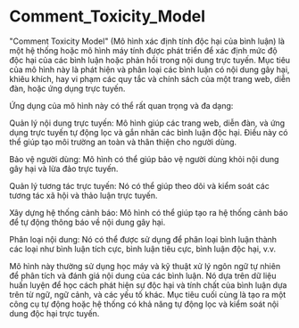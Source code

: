 # Comment_Toxicity_Model
"Comment Toxicity Model" (Mô hình xác định tính độc hại của bình luận) là một hệ thống hoặc mô hình máy tính được phát triển để xác định mức độ độc hại của các bình luận hoặc phản hồi trong nội dung trực tuyến. Mục tiêu của mô hình này là phát hiện và phân loại các bình luận có nội dung gây hại, khiêu khích, hay vi phạm các quy tắc và chính sách của một trang web, diễn đàn, hoặc ứng dụng trực tuyến.

Ứng dụng của mô hình này có thể rất quan trọng và đa dạng:

Quản lý nội dung trực tuyến: Mô hình giúp các trang web, diễn đàn, và ứng dụng trực tuyến tự động lọc và gắn nhãn các bình luận độc hại. Điều này có thể giúp tạo môi trường an toàn và thân thiện cho người dùng.

Bảo vệ người dùng: Mô hình có thể giúp bảo vệ người dùng khỏi nội dung gây hại và lừa đảo trực tuyến.

Quản lý tương tác trực tuyến: Nó có thể giúp theo dõi và kiểm soát các tương tác xã hội và thảo luận trực tuyến.

Xây dựng hệ thống cảnh báo: Mô hình có thể giúp tạo ra hệ thống cảnh báo để tự động thông báo về nội dung gây hại.

Phân loại nội dung: Nó có thể được sử dụng để phân loại bình luận thành các loại như bình luận tích cực, bình luận tiêu cực, bình luận độc hại, v.v.

Mô hình này thường sử dụng học máy và kỹ thuật xử lý ngôn ngữ tự nhiên để phân tích và đánh giá nội dung của các bình luận. Nó dựa trên dữ liệu huấn luyện để học cách phát hiện sự độc hại và tính chất của bình luận dựa trên từ ngữ, ngữ cảnh, và các yếu tố khác. Mục tiêu cuối cùng là tạo ra một công cụ tự động hoặc hệ thống có khả năng tự động lọc và kiểm soát nội dung độc hại trực tuyến.